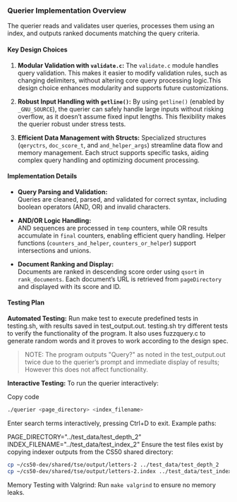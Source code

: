 
### Querier Implementation Overview

The querier reads and validates user queries, processes them using an index, and outputs ranked documents matching the query criteria.

#### Key Design Choices
1. **Modular Validation with `validate.c`:**
   The `validate.c` module handles query validation. This makes it easier to modify validation rules, such as changing delimiters, without altering core query processing logic.This design choice enhances modularity and supports future customizations.


2. **Robust Input Handling with `getline()`:**
   By using `getline()` (enabled by `_GNU_SOURCE`), the querier can safely handle large inputs without risking overflow, as it doesn’t assume fixed input lengths. This flexibility makes the querier robust under stress tests.

3. **Efficient Data Management with Structs:**
   Specialized structures (`qeryctrs`, `doc_score_t`, and `and_helper_args`) streamline data flow and memory management. Each struct supports specific tasks, aiding complex query handling and optimizing document processing.

#### Implementation Details
- **Query Parsing and Validation:**  
  Queries are cleaned, parsed, and validated for correct syntax, including boolean operators (AND, OR) and invalid characters.
  
- **AND/OR Logic Handling:**  
  AND sequences are processed in `temp` counters, while OR results accumulate in `final` counters, enabling efficient query handling. Helper functions (`counters_and_helper`, `counters_or_helper`) support intersections and unions.

- **Document Ranking and Display:**  
  Documents are ranked in descending score order using `qsort` in `rank_documents`. Each document’s URL is retrieved from `pageDirectory` and displayed with its score and ID.




#### Testing Plan

**Automated Testing:**
Run make test to execute predefined tests in testing.sh, with results saved in test_output.out. 
testing.sh try different tests to verify the functionality of the program. It also uses fuzzquery.c to generate random words and it proves to work according to the design spec. 

> NOTE: The program outputs "Query?" as noted in the test_output.out twice due to the querier’s prompt and immediate display of results; However this does not affect functionality.

**Interactive Testing:**
To run the querier interactively:

Copy code
```bash
./querier <page_directory> <index_filename>
```

Enter search terms interactively, pressing Ctrl+D to exit. Example paths:

PAGE_DIRECTORY="../test_data/test_depth_2"
INDEX_FILENAME="../test_data/test_index_2"
Ensure the test files exist by copying indexer outputs from the CS50 shared directory:

```bash
cp ~/cs50-dev/shared/tse/output/letters-2 ../test_data/test_depth_2
cp ~/cs50-dev/shared/tse/output/letters-2.index ../test_data/test_index_2
```
Memory Testing with Valgrind:
Run `make valgrind` to ensure no memory leaks.